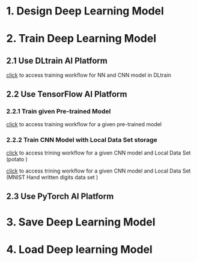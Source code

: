 

# 1. Design Deep Learning Model

# 2. Train Deep Learning Model

## 2.1 Use DLtrain AI Platform
[click](https://github.com/DLinIoTedge/dltrainBook/tree/jk/DLtrain) to access training workflow for  NN and CNN model in DLtrain

## 2.2 Use TensorFlow AI Platform

### 2.2.1 Train given Pre-trained Model
[click](https://github.com/DLinIoTedge/dltrainBook/tree/jk/Data-Set/DataForPretrainedModel) to access training workflow for a given
pre-trained model

### 2.2.2 Train CNN Model with Local Data Set storage

[click](https://github.com/DLinIoTedge/dltrainBook/tree/jk/Data-Set/PotatoNode) to access trining workflow for a given CNN model and Local Data Set (potato )

[click](https://github.com/DLinIoTedge/dltrainBook/tree/jk/Data-Set/mnist4fileAndNPZ) to access trining workflow for a given CNN model and Local Data Set (MNIST Hand written digits data set )

## 2.3 Use PyTorch AI Platform




# 3. Save Deep Learning Model

# 4. Load Deep learning Model

